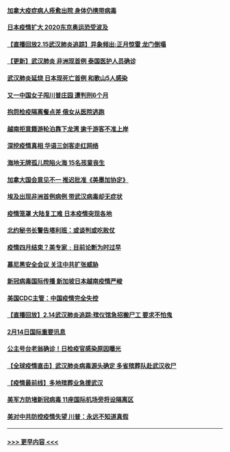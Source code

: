 #### [加拿大疫症病人痊愈出院 身体仍携带病毒](../pages/prog202/a102778061.md?t=02160402) 
#### [日本疫情扩大 2020东京奥运恐受波及](../pages/prog202/a102778049.md?t=02160402) 
#### [【直播回放2.15武汉肺炎追踪】异象频出:正月惊雷 龙门倒塌](../pages/prog202/a102777974.md?t=02160402) 
#### [【更新】武汉肺炎 非洲现首例 泰国医护人员确诊](../pages/prog202/a102770740.md?t=02160402) 
#### [武汉肺炎延烧 日本现死亡首例 和歌山5人感染](../pages/prog202/a102777815.md?t=02160402) 
#### [又一中国女子闯川普庄园 遭判刑6个月](../pages/prog202/a102777673.md?t=02160402) 
#### [抱怨检疫隔离餐点差 俄女从医院逃跑](../pages/prog202/a102777667.md?t=02160402) 
#### [越南拒意籍游轮泊靠下龙湾 逾千游客不准上岸](../pages/prog202/a102777646.md?t=02160402) 
#### [深挖疫情真相 华语三剑客走红网络](../pages/prog202/a102777624.md?t=02160402) 
#### [海地无牌孤儿院陷火海 15名孩童丧生](../pages/prog202/a102777620.md?t=02160402) 
#### [加拿大国会意见不一 推迟批准《美墨加协定》](../pages/prog202/a102777575.md?t=02160402) 
#### [埃及出现非洲首例病例 带武汉病毒却无症状](../pages/prog202/a102777559.md?t=02160402) 
#### [疫情笼罩 大陆复工难 日本疫情突现各地](../pages/prog202/a102777455.md?t=02160402) 
#### [北约秘书长警告塔利班：或谈判或吃败仗](../pages/prog202/a102777442.md?t=02160402) 
#### [疫情四月结束？美专家﹕目前论断为时过早](../pages/prog202/a102777248.md?t=02160402) 
#### [慕尼黑安全会议 关注中共扩张威胁](../pages/prog202/a102777254.md?t=02160402) 
#### [新冠病毒国际传播 新加坡日本越南疫情严峻](../pages/prog202/a102777245.md?t=02160402) 
#### [美国CDC主管：中国疫情完全失控](../pages/prog202/a102777236.md?t=02160402) 
#### [【直播回放】2.14武汉肺炎追踪:殡仪馆急招搬尸工 要求不怕鬼](../pages/prog202/a102777141.md?t=02160402) 
#### [2月14日国际重要讯息](../pages/prog202/a102777073.md?t=02160402) 
#### [公主号台老翁确诊！日检疫官感染原因曝光](../pages/prog202/a102777075.md?t=02160402) 
#### [【全球疫情直击】武汉肺炎病毒源头确定 多省殡葬队赴武汉收尸](../pages/prog202/a102777026.md?t=02160402) 
#### [【疫情最前线】多地殡葬业急援武汉](../pages/prog202/a102776986.md?t=02160402) 
#### [美军方防堵新冠病毒 11座国际机场旁将设隔离区](../pages/prog202/a102776870.md?t=02160402) 
#### [美对中共防控疫情失望 川普：永远不知道真假](../pages/prog202/a102776836.md?t=02160402) 

----
#### [ >>> 更早内容 <<< ](../indexes/prog202-earlier.md)
